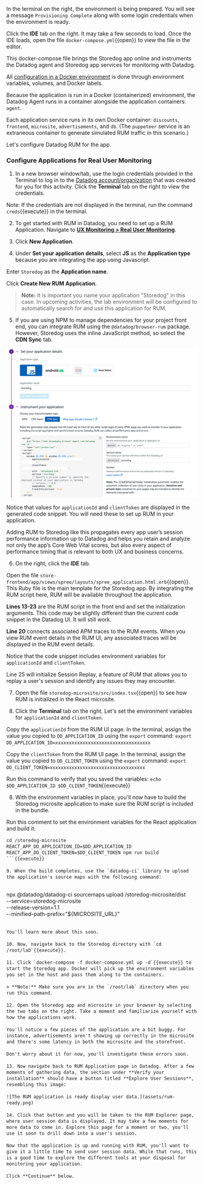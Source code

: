 In the terminal on the right, the environment is being prepared. You will see a message `Provisioning Complete` along with some login credentials when the environment is ready.

Click the **IDE** tab on the right. It may take a few seconds to load. Once the IDE loads, open the file `docker-compose.yml`{{open}} to view the file in the editor. 

This docker-compose file brings the Storedog app online and instruments the Datadog agent and Storedog app services for monitoring with Datadog. 
     
All <a href="https://docs.datadoghq.com/agent/docker/?tab=standard" target="_datadog">configuration in a Docker environment</a> is done through environment variables, volumes, and Docker labels.

Because the application is run in a Docker (containerized) environment, the Datadog Agent runs in a container alongside the application containers: `agent`. 
     
Each application service runs in its own Docker container: `discounts`, `frontend`, `microsite`, `advertisements`, and `db`. (The `puppeteer` service is an extraneous container to generate simulated RUM traffic in this scenario.)

Let's configure Datadog RUM for the app.

### Configure Applications for Real User Monitoring

1. In a new browser window/tab, use the login credentials provided in the Terminal to log in to the <a href="https://app.datadoghq.com/account/login" target="_datadog">Datadog account/organization</a> that was created for you for this activity. Click the **Terminal** tab on the right to view the credentials.

  Note: If the credentials are not displayed in the terminal, run the command `creds`{{execute}} in the terminal.

2. To get started with RUM in Datadog, you need to set up a RUM Application. Navigate to <a href="https://app.datadoghq.com/rum/list" target="_datadog">**UX Monitoring > Real User Monitoring**</a>.

3. Click **New Application**.

4. Under **Set your application details**, select **JS** as the **Application type** because you are integrating the app using Javascript.

  Enter `Storedog` as the **Application name**.

  Click **Create New RUM Application**.

  > **Note:** It is important you name your application "Storedog" in this case. In upcoming activities, the lab environment will be configured to automatically search for and use this application for RUM.

5. If you are using NPM to manage dependencies for your project front end, you can integrate RUM using the `@datadog/browser-rum` package. However, Storedog uses the inline JavaScript method, so select the **CDN Sync** tab.

  ![cdnsync](assets/cdnsync.png)

  Notice that values for `applicationId` and `clientToken` are displayed in the generated code snippet. You will need these to set up RUM in your application.
  
  Adding RUM to Storedog like this propagates every app user’s session performance information up to Datadog and helps you retain and analyze not only the app’s Core Web Vital scores, but also every aspect of performance timing that is relevant to both UX and business concerns.

6. On the right, click the **IDE** tab.  

  Open the file `store-frontend/app/views/spree/layouts/spree_application.html.erb`{{open}}. This Ruby file is the main template for the Storedog app. By integrating the RUM script here, RUM will be available throughout the application.

  **Lines 13-23** are the RUM script in the front end and set the initialization arguments. This code may be slightly different than the current code snippet in the Datadog UI. It will still work.

  **Line 20** connects associated APM traces to the RUM events. When you view RUM event details in the RUM UI, any associated traces will be displayed in the RUM event details.

  Notice that the code snippet includes environment variables for `applicationId` and `clientToken`.

  Line 25 will initialize Session Replay, a feature of RUM that allows you to replay a user's session and identify any issues they may encounter.

7. Open the file `storedog-microsite/src/index.tsx`{{open}} to see how RUM is initialized in the React microsite.

8. Click the **Terminal** tab on the right. Let's set the environment variables for `applicationId` and `clientToken`.
    
  Copy the `applicationId` from the RUM UI page. In the terminal, assign the value you copied to `DD_APPLICATION_ID` using the `export` command: `export DD_APPLICATION_ID=xxxxxxxxxxxxxxxxxxxxxxxxxxxxxxxxxxx`

  Copy the `clientToken` from the RUM UI page. In the terminal, assign the value you copied to `DD_CLIENT_TOKEN` using the `export` command: `export DD_CLIENT_TOKEN=xxxxxxxxxxxxxxxxxxxxxxxxxxxxxxxxxxx`
  
  Run this command to verify that you saved the variables: `echo $DD_APPLICATION_ID $DD_CLIENT_TOKEN`{{execute}}

8. With the environment variables in place, you'll now have to build the Storedog microsite application to make sure the RUM script is included in the bundle.

  Run this comment to set the environment variables for the React application and build it: 
    
  ```
  cd /storedog-microsite
  REACT_APP_DD_APPLICATION_ID=$DD_APPLICATION_ID REACT_APP_DD_CLIENT_TOKEN=$DD_CLIENT_TOKEN npm run build
  ```{{execute}}

9. When the build completes, use the `datadog-ci` library to upload the application's source maps with the following command:
    
  ```
  npx @datadog/datadog-ci sourcemaps upload /storedog-microsite/dist \
      --service=storedog-microsite \
      --release-version=1.1 \
      --minified-path-prefix="${MICROSITE_URL}"
  ```{{execute}}

  You'll learn more about this soon.
    
10. Now, navigate back to the Storedog directory with `cd /root/lab`{{execute}}.

11. Click `docker-compose -f docker-compose.yml up -d`{{execute}} to start the Storedog app. Docker will pick up the environment variables you set in the host and pass them along to the containers.

  > **Note:** Make sure you are in the `/root/lab` directory when you run this command.

12. Open the Storedog app and microsite in your browser by selecting the two tabs on the right. Take a moment and familiarize yourself with how the applications work.

  You'll notice a few pieces of the application are a bit buggy. For instance, advertisements aren't showing up correctly in the microsite and there's some latency in both the microsite and the storefront.

  Don't worry about it for now, you'll investigate these errors soon.

13. Now navigate back to RUM Application page in Datadog. After a few moments of gathering data, the section under **Verify your installation** should have a button titled **Explore User Sessions**, resembling this image: 

  ![The RUM application is ready display user data.](assets/rum-ready.png)

14. Click that button and you will be taken to the RUM Explorer page, where user session data is displayed. It may take a few moments for more data to come in. Explore this page for a moment or two, you'll use it soon to drill down into a user's session.

Now that the application is up and running with RUM, you'll want to give it a little time to send user session data. While that runs, this is a good time to explore the different tools at your disposal for monitoring your application.

Click **Continue** below.

